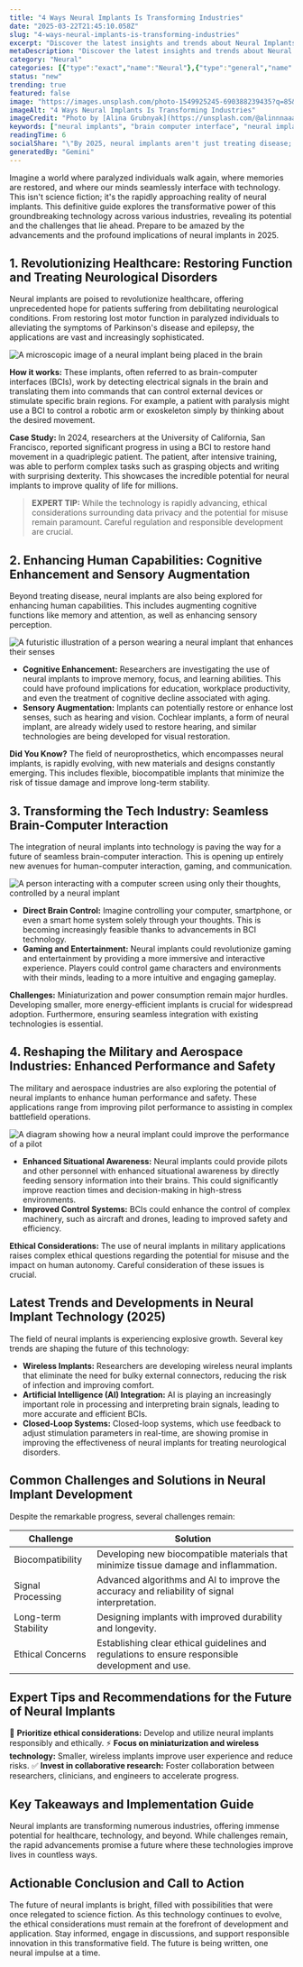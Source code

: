 ```yaml
---
title: "4 Ways Neural Implants Is Transforming Industries"
date: "2025-03-22T21:45:10.058Z"
slug: "4-ways-neural-implants-is-transforming-industries"
excerpt: "Discover the latest insights and trends about Neural Implants. This comprehensive guide covers everything you need to know about Neural Implants in 2025."
metaDescription: "Discover the latest insights and trends about Neural Implants. This comprehensive guide covers everything you need to know about Neural Implants in 2025."
category: "Neural"
categories: [{"type":"exact","name":"Neural"},{"type":"general","name":"Medicine"},{"type":"medium","name":"Neurosurgery"},{"type":"specific","name":"Brain-Computer Interfaces"},{"type":"niche","name":"Deep Brain Stimulation"}]
status: "new"
trending: true
featured: false
image: "https://images.unsplash.com/photo-1549925245-690388239435?q=85&w=1200&fit=max&fm=webp&auto=compress"
imageAlt: "4 Ways Neural Implants Is Transforming Industries"
imageCredit: "Photo by [Alina Grubnyak](https://unsplash.com/@alinnnaaaa) on Unsplash"
keywords: ["neural implants", "brain computer interface", "neural implant surgery", "best neural implant companies", "neural implant cost", "neural implant technology future", "how do neural implants work", "neural implant benefits and risks", "buy neural implants", "neural implant research"]
readingTime: 6
socialShare: "\"By 2025, neural implants aren't just treating disease; they're enhancing human capabilities, blurring the lines between biology and technology in breathtaking ways.\""
generatedBy: "Gemini"
---
```




Imagine a world where paralyzed individuals walk again, where memories are restored, and where our minds seamlessly interface with technology. This isn't science fiction; it's the rapidly approaching reality of neural implants.  This definitive guide explores the transformative power of this groundbreaking technology across various industries, revealing its potential and the challenges that lie ahead.  Prepare to be amazed by the advancements and the profound implications of neural implants in 2025.

## 1. Revolutionizing Healthcare: Restoring Function and Treating Neurological Disorders

Neural implants are poised to revolutionize healthcare, offering unprecedented hope for patients suffering from debilitating neurological conditions.  From restoring lost motor function in paralyzed individuals to alleviating the symptoms of Parkinson's disease and epilepsy, the applications are vast and increasingly sophisticated.

![A microscopic image of a neural implant being placed in the brain](https://images.unsplash.com/photo-1525893277997-207c04d47d65?q=85&w=1200&fit=max&fm=webp&auto=compress)

**How it works:**  These implants, often referred to as brain-computer interfaces (BCIs), work by detecting electrical signals in the brain and translating them into commands that can control external devices or stimulate specific brain regions.  For example, a patient with paralysis might use a BCI to control a robotic arm or exoskeleton simply by thinking about the desired movement.

**Case Study:**  In 2024, researchers at the University of California, San Francisco, reported significant progress in using a BCI to restore hand movement in a quadriplegic patient. The patient, after intensive training, was able to perform complex tasks such as grasping objects and writing with surprising dexterity. This showcases the incredible potential for neural implants to improve quality of life for millions.

> **EXPERT TIP:** While the technology is rapidly advancing, ethical considerations surrounding data privacy and the potential for misuse remain paramount.  Careful regulation and responsible development are crucial.

## 2. Enhancing Human Capabilities: Cognitive Enhancement and Sensory Augmentation

Beyond treating disease, neural implants are also being explored for enhancing human capabilities.  This includes augmenting cognitive functions like memory and attention, as well as enhancing sensory perception.

![A futuristic illustration of a person wearing a neural implant that enhances their senses](https://images.unsplash.com/photo-1576073719676-aa95576db207?q=85&w=1200&fit=max&fm=webp&auto=compress)

* **Cognitive Enhancement:**  Researchers are investigating the use of neural implants to improve memory, focus, and learning abilities. This could have profound implications for education, workplace productivity, and even the treatment of cognitive decline associated with aging.
* **Sensory Augmentation:**  Implants can potentially restore or enhance lost senses, such as hearing and vision.  Cochlear implants, a form of neural implant, are already widely used to restore hearing, and similar technologies are being developed for visual restoration.

**Did You Know?**  The field of neuroprosthetics, which encompasses neural implants, is rapidly evolving, with new materials and designs constantly emerging.  This includes flexible, biocompatible implants that minimize the risk of tissue damage and improve long-term stability.

## 3. Transforming the Tech Industry: Seamless Brain-Computer Interaction

The integration of neural implants into technology is paving the way for a future of seamless brain-computer interaction. This is opening up entirely new avenues for human-computer interaction, gaming, and communication.

![A person interacting with a computer screen using only their thoughts, controlled by a neural implant](https://images.unsplash.com/photo-1590859808308-3d2d9c515b1a?q=85&w=1200&fit=max&fm=webp&auto=compress)

* **Direct Brain Control:**  Imagine controlling your computer, smartphone, or even a smart home system solely through your thoughts. This is becoming increasingly feasible thanks to advancements in BCI technology.
* **Gaming and Entertainment:**  Neural implants could revolutionize gaming and entertainment by providing a more immersive and interactive experience.  Players could control game characters and environments with their minds, leading to a more intuitive and engaging gameplay.

**Challenges:**  Miniaturization and power consumption remain major hurdles.  Developing smaller, more energy-efficient implants is crucial for widespread adoption.  Furthermore, ensuring seamless integration with existing technologies is essential.

## 4. Reshaping the Military and Aerospace Industries: Enhanced Performance and Safety

The military and aerospace industries are also exploring the potential of neural implants to enhance human performance and safety.  These applications range from improving pilot performance to assisting in complex battlefield operations.

![A diagram showing how a neural implant could improve the performance of a pilot](https://images.unsplash.com/photo-1549925245-690388239435?q=85&w=1200&fit=max&fm=webp&auto=compress)

* **Enhanced Situational Awareness:**  Neural implants could provide pilots and other personnel with enhanced situational awareness by directly feeding sensory information into their brains.  This could significantly improve reaction times and decision-making in high-stress environments.
* **Improved Control Systems:**  BCIs could enhance the control of complex machinery, such as aircraft and drones, leading to improved safety and efficiency.

**Ethical Considerations:**  The use of neural implants in military applications raises complex ethical questions regarding the potential for misuse and the impact on human autonomy.  Careful consideration of these issues is crucial.

## Latest Trends and Developments in Neural Implant Technology (2025)

The field of neural implants is experiencing explosive growth.  Several key trends are shaping the future of this technology:

* **Wireless Implants:**  Researchers are developing wireless neural implants that eliminate the need for bulky external connectors, reducing the risk of infection and improving comfort.
* **Artificial Intelligence (AI) Integration:**  AI is playing an increasingly important role in processing and interpreting brain signals, leading to more accurate and efficient BCIs.
* **Closed-Loop Systems:**  Closed-loop systems, which use feedback to adjust stimulation parameters in real-time, are showing promise in improving the effectiveness of neural implants for treating neurological disorders.

## Common Challenges and Solutions in Neural Implant Development

Despite the remarkable progress, several challenges remain:

| Challenge                     | Solution                                                                     |
|------------------------------|-----------------------------------------------------------------------------|
| Biocompatibility              | Developing new biocompatible materials that minimize tissue damage and inflammation. |
| Signal Processing             | Advanced algorithms and AI to improve the accuracy and reliability of signal interpretation. |
| Long-term Stability           | Designing implants with improved durability and longevity.                       |
| Ethical Concerns             | Establishing clear ethical guidelines and regulations to ensure responsible development and use. |

## Expert Tips and Recommendations for the Future of Neural Implants

🔑 **Prioritize ethical considerations:**  Develop and utilize neural implants responsibly and ethically.
⚡ **Focus on miniaturization and wireless technology:**  Smaller, wireless implants improve user experience and reduce risks.
✅ **Invest in collaborative research:**  Foster collaboration between researchers, clinicians, and engineers to accelerate progress.

## Key Takeaways and Implementation Guide

Neural implants are transforming numerous industries, offering immense potential for healthcare, technology, and beyond.  While challenges remain, the rapid advancements promise a future where these technologies improve lives in countless ways.

## Actionable Conclusion and Call to Action

The future of neural implants is bright, filled with possibilities that were once relegated to science fiction.  As this technology continues to evolve, the ethical considerations must remain at the forefront of development and application.  Stay informed, engage in discussions, and support responsible innovation in this transformative field.  The future is being written, one neural impulse at a time.

